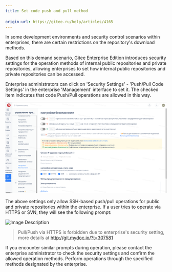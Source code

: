 ```yaml
---
title: Set code push and pull method

origin-url: https://gitee.ru/help/articles/4165
---
```


In some development environments and security control scenarios within enterprises, there are certain restrictions on the repository's download methods.

Based on this demand scenario, Gitee Enterprise Edition introduces security settings for the operation methods of internal public repositories and private repositories, allowing enterprises to set how internal public repositories and private repositories can be accessed.

Enterprise administrators can click on 'Security Settings' - 'Push/Pull Code Settings' in the enterprise 'Management' interface to set it. The checked item indicates that code Push/Pull operations are allowed in this way.

![Image Description](image665.png)

The above settings only allow SSH-based push/pull operations for public and private repositories within the enterprise. If a user tries to operate via HTTPS or SVN, they will see the following prompt:

![Image Description](https://images.gitee.ru/uploads/images/2020/0309/153045_fa953959_5370906.png )

> Pull/Push via HTTPS is forbidden due to enterprise's security setting, more details at <http://git.mydoc.io/?t=307581>

If you encounter similar prompts during operation, please contact the enterprise administrator to check the security settings and confirm the allowed operation methods. Perform operations through the specified methods designated by the enterprise.